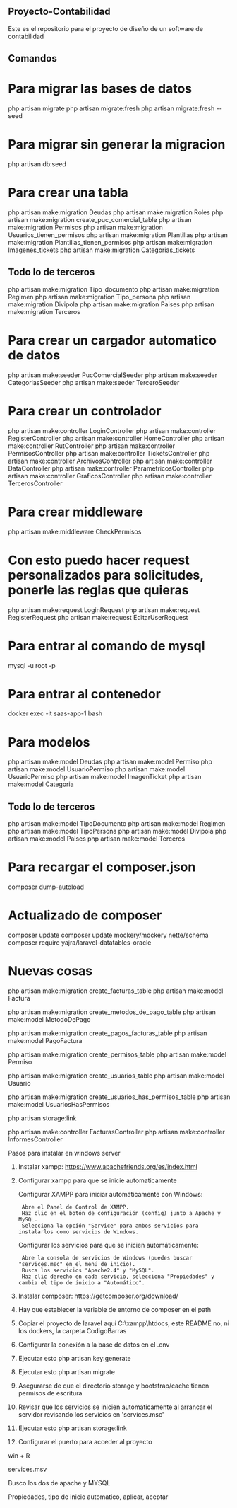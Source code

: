 ## Proyecto-Contabilidad
Este es el repositorio para el proyecto de diseño de un software de contabilidad


## Comandos

# Para migrar las bases de datos
php artisan migrate
php artisan migrate:fresh
php artisan migrate:fresh --seed

# Para migrar sin generar la migracion
php artisan db:seed

# Para crear una tabla
php artisan make:migration Deudas
php artisan make:migration Roles
php artisan make:migration create_puc_comercial_table
php artisan make:migration Permisos
php artisan make:migration Usuarios_tienen_permisos
php artisan make:migration Plantillas
php artisan make:migration Plantillas_tienen_permisos
php artisan make:migration Imagenes_tickets
php artisan make:migration Categorias_tickets

## Todo lo de terceros

php artisan make:migration Tipo_documento
php artisan make:migration Regimen
php artisan make:migration Tipo_persona
php artisan make:migration Divipola
php artisan make:migration Paises
php artisan make:migration Terceros

# Para crear un cargador automatico de datos
php artisan make:seeder PucComercialSeeder
php artisan make:seeder CategoriasSeeder
php artisan make:seeder TerceroSeeder



# Para crear un controlador
php artisan make:controller LoginController
php artisan make:controller RegisterController
php artisan make:controller HomeController
php artisan make:controller RutController
php artisan make:controller PermisosController
php artisan make:controller TicketsController
php artisan make:controller ArchivosController
php artisan make:controller DataController
php artisan make:controller ParametricosController
php artisan make:controller GraficosController
php artisan make:controller TercerosController


# Para crear middleware

php artisan make:middleware CheckPermisos

# Con esto puedo hacer request personalizados para solicitudes, ponerle las reglas que quieras
php artisan make:request LoginRequest
php artisan make:request RegisterRequest
php artisan make:request EditarUserRequest

# Para entrar al comando de mysql
mysql -u root -p

# Para entrar al contenedor
docker exec -it saas-app-1 bash

# Para modelos
php artisan make:model Deudas
php artisan make:model Permiso
php artisan make:model UsuarioPermiso
php artisan make:model UsuarioPermiso
php artisan make:model ImagenTicket
php artisan make:model Categoria

## Todo lo de terceros

php artisan make:model TipoDocumento
php artisan make:model Regimen
php artisan make:model TipoPersona
php artisan make:model Divipola
php artisan make:model Paises
php artisan make:model Terceros

# Para recargar el composer.json
composer dump-autoload


# Actualizado de composer
composer update
composer update mockery/mockery nette/schema
composer require yajra/laravel-datatables-oracle



# Nuevas cosas 

php artisan make:migration create_facturas_table
php artisan make:model Factura

php artisan make:migration create_metodos_de_pago_table
php artisan make:model MetodoDePago

php artisan make:migration create_pagos_facturas_table
php artisan make:model PagoFactura

php artisan make:migration create_permisos_table
php artisan make:model Permiso

php artisan make:migration create_usuarios_table
php artisan make:model Usuario

php artisan make:migration create_usuarios_has_permisos_table
php artisan make:model UsuariosHasPermisos

php artisan storage:link



php artisan make:controller FacturasController
php artisan make:controller InformesController


Pasos para instalar en windows server

1) Instalar xampp: https://www.apachefriends.org/es/index.html

2) Configurar xampp para que se inicie automaticamente

    Configurar XAMPP para iniciar automáticamente con Windows:

        Abre el Panel de Control de XAMPP.
        Haz clic en el botón de configuración (config) junto a Apache y MySQL.
        Selecciona la opción "Service" para ambos servicios para instalarlos como servicios de Windows.
    
    Configurar los servicios para que se inicien automáticamente:

        Abre la consola de servicios de Windows (puedes buscar "services.msc" en el menú de inicio).
        Busca los servicios "Apache2.4" y "MySQL".
        Haz clic derecho en cada servicio, selecciona "Propiedades" y cambia el tipo de inicio a "Automático".

3) Instalar composer: https://getcomposer.org/download/

3) Hay que establecer la variable de entorno de composer en el path

4) Copiar el proyecto de laravel aquí C:\xampp\htdocs, este README no, ni los dockers, la carpeta CodigoBarras

5) Configurar la conexión a la base de datos en el .env

6) Ejecutar esto php artisan key:generate

7) Ejecutar esto php artisan migrate

8) Asegurarse de que el directorio storage y bootstrap/cache tienen permisos de escritura

9) Revisar que los servicios se inicien automaticamente al arrancar el servidor revisando los servicios en 'services.msc'

10) Ejecutar esto php artisan storage:link

11) Configurar el puerto para acceder al proyecto

win + R

services.msv



Busco los dos de apache y MYSQL 

Propiedades, tipo de inicio automatico, aplicar, aceptar
